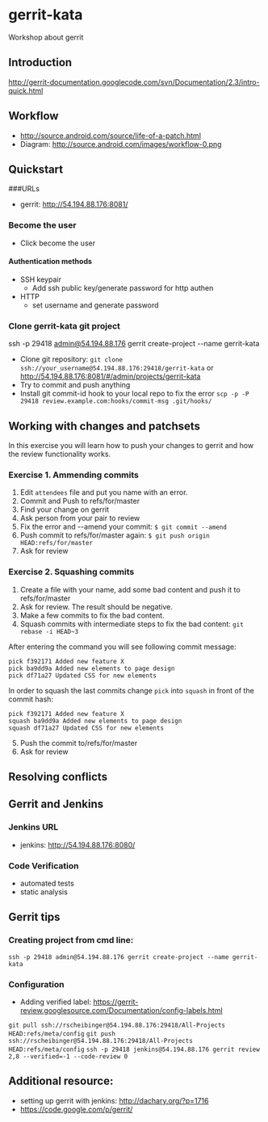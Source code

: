 gerrit-kata
===========

Workshop about gerrit

## Introduction
http://gerrit-documentation.googlecode.com/svn/Documentation/2.3/intro-quick.html

## Workflow
* http://source.android.com/source/life-of-a-patch.html
* Diagram: http://source.android.com/images/workflow-0.png

## Quickstart
###URLs
* gerrit: http://54.194.88.176:8081/

### Become the user
* Click become the user

#### Authentication methods
* SSH keypair
  * Add ssh public key/generate password for http authen
* HTTP
  * set username and generate password

### Clone gerrit-kata git project

ssh -p 29418 admin@54.194.88.176 gerrit create-project --name gerrit-kata

* Clone git repository: `git clone ssh://your_username@54.194.88.176:29418/gerrit-kata` or http://54.194.88.176:8081/#/admin/projects/gerrit-kata
* Try to commit and push anything
* Install git commit-id hook to your local repo to fix the error `scp -p -P 29418 review.example.com:hooks/commit-msg .git/hooks/`

## Working with changes and patchsets
In this exercise you will learn how to push your changes to gerrit and how the review functionality works.

### Exercise 1. Ammending commits
1. Edit `attendees` file and put you name with an error.
2. Commit and Push to refs/for/master
3. Find your change on gerrit
4. Ask person from your pair to review
5. Fix the error and --amend your commit: `$ git commit --amend`
6. Push commit to refs/for/master again: `$ git push origin HEAD:refs/for/master`
7. Ask for review

### Exercise 2. Squashing commits
1. Create a file with your name, add some bad content and push it to refs/for/master
2. Ask for review. The result should be negative.
3. Make a few commits to fix the bad content.
4. Squash commits with intermediate steps to fix the bad content:
`git rebase -i HEAD~3`

After entering the command you will see following commit message:

```
pick f392171 Added new feature X
pick ba9dd9a Added new elements to page design
pick df71a27 Updated CSS for new elements
```

In order to squash the last commits change `pick` into `squash` in front of the commit hash:

```
pick f392171 Added new feature X
squash ba9dd9a Added new elements to page design
squash df71a27 Updated CSS for new elements
```

5. Push the commit to/refs/for/master
6. Ask for review

## Resolving conflicts

## Gerrit and Jenkins
### Jenkins URL
* jenkins: http://54.194.88.176:8080/

### Code Verification
* automated tests
* static analysis

## Gerrit tips
### Creating project from cmd line:
`ssh -p 29418 admin@54.194.88.176 gerrit create-project --name gerrit-kata`
### Configuration
* Adding verified label: https://gerrit-review.googlesource.com/Documentation/config-labels.html

`git pull ssh://rscheibinger@54.194.88.176:29418/All-Projects HEAD:refs/meta/config`
`git push ssh://rscheibinger@54.194.88.176:29418/All-Projects HEAD:refs/meta/config`
`ssh -p 29418 jenkins@54.194.88.176 gerrit review 2,8 --verified=-1 --code-review 0`

## Additional resource:
* setting up gerrit with jenkins: http://dachary.org/?p=1716
* https://code.google.com/p/gerrit/
